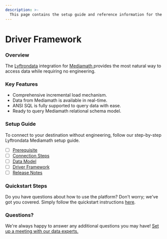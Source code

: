 ```yaml
---
description: >-
  This page contains the setup guide and reference information for the Mediamath source connector.
---
```


# Driver Framework

### Overview

The [Lyftrondata](https://www.lyftrondata.com/) integration for [Mediamath](https://www.lyftrondata.com/integration/mediamath/)[ ](https://www.lyftrondata.com/integration/mediamath/)provides the most natural way to access data while requiring no engineering.

### Key Features

* Comprehensive incremental load mechanism.
* Data from Mediamath is available in real-time.&#x20;
* ANSI SQL is fully supported to query data with ease.
* Ready to query Mediamath relational schema model.

### Setup Guide

To connect to your destination without engineering, follow our step-by-step Lyftrondata Mediamath setup guide.

* [ ] [Prerequisite](../../marketing-analytics/mediamath/prerequisite.md)
* [ ] [Connection Steps](../../marketing-analytics/mediamath/connection-steps.md)
* [ ] [Data Model](../../marketing-analytics/mediamath/data-model/)
* [ ] [Driver Framework](../../marketing-analytics/mediamath/driver-framework/)
* [ ] [Release Notes](../../marketing-analytics/mediamath/release-notes.md)

### Quickstart Steps

Do you have questions about how to use the platform? Don't worry; we've got you covered. Simply follow the quickstart instructions [here](../../../quickstart-steps.md).

### Questions? <a href="#questions" id="questions"></a>

We're always happy to answer any additional questions you may have! [Set up a meeting with our data experts.](https://www.lyftrondata.com/book-a-meeting/)


